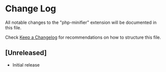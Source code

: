 # Change Log

All notable changes to the "php-minifier" extension will be documented in this file.

Check [Keep a Changelog](http://keepachangelog.com/) for recommendations on how to structure this file.

## [Unreleased]

- Initial release